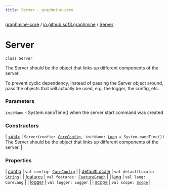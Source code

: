 ```yaml
---
title: Server - graphmine-core
---
```


[graphmine-core](../../index.html) / [io.github.sof3.graphmine](../index.html) / [Server](./index.html)

# Server

`class Server`

The Server should be the object that links up different components of the server.

To prevent cyclic dependency, instead of passing the Server object around, pass the objects that will actually be used, e.g. the logger, the config, etc.

### Parameters

`initNano` - System.nanoTime() when the server start command was created

### Constructors

| [&lt;init&gt;](-init-.html) | `Server(config: `[`CoreConfig`](../../io.github.sof3.graphmine.config/-core-config/index.html)`, initNano: `[`Long`](https://kotlinlang.org/api/latest/jvm/stdlib/kotlin/-long/index.html)` = System.nanoTime())`<br>The Server should be the object that links up different components of the server. |

### Properties

| [config](config.html) | `val config: `[`CoreConfig`](../../io.github.sof3.graphmine.config/-core-config/index.html) |
| [defaultLocale](default-locale.html) | `val defaultLocale: `[`String`](https://kotlinlang.org/api/latest/jvm/stdlib/kotlin/-string/index.html) |
| [features](features.html) | `val features: `[`FeatureGraph`](../../io.github.sof3.graphmine.feature/-feature-graph/index.html) |
| [lang](lang.html) | `val lang: CoreLang` |
| [logger](logger.html) | `val logger: Logger` |
| [scope](scope.html) | `val scope: `[`Scope`](../../io.github.sof3.graphmine.scope/-scope/index.html) |

